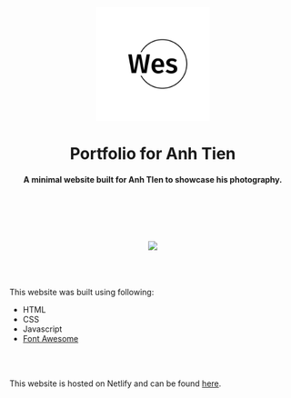 
<h1 align="center">
  <br>
  <a href="https://wesker.netlify.app/"><img src="https://github.com/maneesha14w/wes-portfolio/blob/main/assets/logos/logo-black.png?raw=true" alt="Markdownify" width="200"></a>
  <br> <br>
  Portfolio for Anh Tien
  <br>
</h1>

<h4 align="center">A minimal website built for Anh TIen to showcase his photography.</h4>

  <br> <br>  <br> <br>

  <p align="center">
    <img src="https://github.com/maneesha14w/wes-portfolio/blob/main/assets/gif.gif?raw=true"/>
  </p>

  <br> <br> 
  
This website was built using following:

- HTML
- CSS
- Javascript
- [Font Awesome](https://fontawesome.com/icons)

 <br> <br>

 This website is hosted on Netlify and can be found [here](https://wesker.netlify.app/).

  

